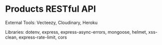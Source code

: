 # Products RESTful API

External Tools: Vecteezy, Cloudinary, Heroku

Libraries: dotenv, express, express-async-errors, mongoose, helmet, xss-clean, express-rate-limit, cors
